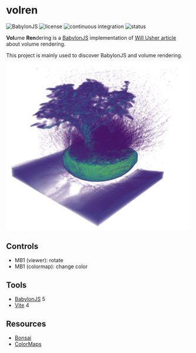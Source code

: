 # volren

![BabylonJS](https://img.shields.io/badge/-BabylonJS-grey?logo=WebGL&logoColor=white)
![license](https://img.shields.io/github/license/douze/volren?color=blue&label=license)
![continuous integration](https://img.shields.io/github/actions/workflow/status/douze/volren/continuous-integration.yml)
![status](https://img.shields.io/badge/status-inative-yellowgreen)

**Vol**ume **Ren**dering is a [BabylonJS](https://www.babylonjs.com/) implementation of  [Will Usher article](https://www.willusher.io/webgl/2019/01/13/volume-rendering-with-webgl) about volume rendering.

This project is mainly used to discover BabylonJS and volume rendering.

![Preview](volren.png)

## Controls
* MB1 (viewer): rotate
* MB1 (colormap): change color

## Tools
* [BabylonJS](https://www.babylonjs.com/) 5
* [Vite](https://vitejs.dev/) 4

## Resources
* [Bonsai](https://klacansky.com/open-scivis-datasets/)
* [ColorMaps](https://observablehq.com/@flimsyhat/webgl-color-maps)